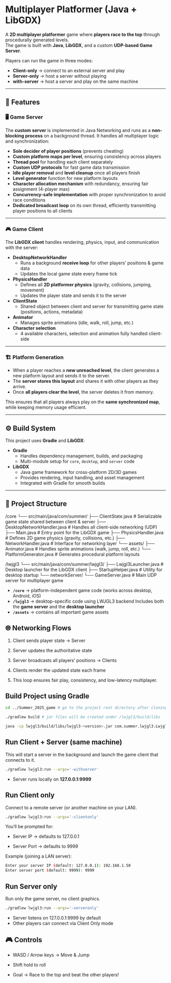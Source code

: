# Multiplayer Platformer (Java + LibGDX)

A **2D multiplayer platformer** game where **players race to the top** through procedurally generated levels.  
The game is built with **Java**, **LibGDX**, and a custom **UDP-based Game Server**.  

Players can run the game in three modes:
- **Client-only** → connect to an external server and play  
- **Server-only** → host a server without playing  
- **with-server** → host a server and play on the same machine  

---

## 🚀 Features

### 🖥️ Game Server
The **custom server** is implemented in Java Networking and runs as a **non-blocking process** on a background thread. It handles all multiplayer logic and synchronization:
- **Sole decider of player positions** (prevents cheating)  
- **Custom platform maps per level**, ensuring consistency across players  
- **Thread pool** for handling each client separately  
- **Custom UDP protocols** for fast game data transmission  
- **Idle player removal** and **level cleanup** once all players finish  
- **Level generator** function for new platform layouts  
- **Character allocation mechanism** with redundancy, ensuring fair assignment (4-player max)  
- **Concurrency-safe implementation** with proper synchronization to avoid race conditions  
- **Dedicated broadcast loop** on its own thread, efficiently transmitting player positions to all clients  

---

### 🎮 Game Client
The **LibGDX client** handles rendering, physics, input, and communication with the server:
- **DesktopNetworkHandler**  
  - Runs a background **receive loop** for other players’ positions & game data  
  - Updates the local game state every frame tick  
- **PhysicsHandler**  
  - Defines all **2D platformer physics** (gravity, collisions, jumping, movement)  
  - Updates the player state and sends it to the server  
- **ClientState**  
  - Shared object between client and server for transmitting game state (positions, actions, metadata)  
- **Animator**  
  - Manages sprite animations (idle, walk, roll, jump, etc.)  
- **Character selection**  
  - 4 available characters, selection and animation fully handled client-side  

---

### 🏗️ Platform Generation
- When a player reaches a **new unreached level**, the client generates a new platform layout and sends it to the server.  
- The **server stores this layout** and shares it with other players as they arrive.  
- Once **all players clear the level**, the server deletes it from memory.  

This ensures that all players always play on the **same synchronized map**, while keeping memory usage efficient.  

---

## ⚙️ Build System
This project uses **Gradle** and **LibGDX**:
- **Gradle**  
  - Handles dependency management, builds, and packaging  
  - Multi-module setup for `core`, `desktop`, and `server` code  
- **LibGDX**  
  - Java game framework for cross-platform 2D/3D games  
  - Provides rendering, input handling, and asset management  
  - Integrated with Gradle for smooth builds  

---

## 📂 Project Structure
/core
└── src/main/java/com/summer/
    ├── ClientState.java           # Serializable game state shared between client & server
    ├── DesktopNetworkHandler.java # Handles all client-side networking (UDP)
    ├── Main.java                  # Entry point for the LibGDX game
    ├── PhysicsHandler.java        # Defines 2D game physics (gravity, collisions, etc.)
    ├── NetworkHandler.java        # Interface for networking layer
    └── assets/
        ├── Animator.java          # Handles sprite animations (walk, jump, roll, etc.)
        └── PlatformGenerator.java # Generates procedural platform layouts

/lwjgl3
└── src/main/java/com/summer/lwjgl3/
    ├── Lwjgl3Launcher.java        # Desktop launcher for the LibGDX client
    ├── StartupHelper.java         # Utility for desktop startup
    └── networkServer/
        └── GameServer.java        # Main UDP server for multiplayer game

- **`/core`** → platform-independent game code (works across desktop, Android, iOS)  
- **`/lwjgl3`** → desktop-specific code using LWJGL3 backend Includes both the **game server** and the **desktop launcher**  
- **`/assets`** → contains all important game assets

## 🌐 Networking Flows

1. Client sends player state → Server

2. Server updates the authoritative state

3. Server broadcasts all players’ positions → Clients

4. Clients render the updated state each frame

5. This loop ensures fair play, consistency, and low-latency multiplayer.

## Build Project using Gradle 

```bash
cd ../Summer_2025_game # go to the project root directory after cloning the repo

./gradlew build # jar files will be created under /lwjgl3/build/libs

java -cp lwjgl3/build/libs/lwjgl3-<version>.jar com.summer.lwjgl3.Lwjgl3Launcher -withserver
```

## Run Client + Server (same machine)
This will start a server in the background and launch the game client that connects to it.  
```bash
./gradlew lwjgl3:run --args='-withserver'
```
- Server runs locally on **127.0.0.1:9999**

## Run Client only

Connect to a remote server (or another machine on your LAN).

```bash
./gradlew lwjgl3:run --args='-clientonly'
```

You’ll be prompted for:

- Server IP → defaults to 127.0.0.1

- Server Port → defaults to 9999

Example (joining a LAN server):

```bash
Enter your server IP (default: 127.0.0.1): 192.168.1.50
Enter server port (default: 9999): 9999
```

## Run Server only

Run only the game server, no client graphics.

```bash
./gradlew lwjgl3:run --args='-serveronly'
```
- Server listens on 127.0.0.1:9999 by default
- Other players can connect via Client Only mode

## 🎮 Controls

- WASD / Arrow keys → Move & Jump
- Shift hold to roll

- Goal → Race to the top and beat the other players!


